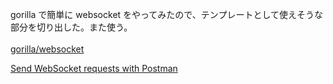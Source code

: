 gorilla で簡単に websocket をやってみたので、テンプレートとして使えそうな部分を切り出した。また使う。<br>
<br>
[gorilla/websocket](https://github.com/gorilla/websocket)<br>

[Send WebSocket requests with Postman](https://learning.postman.com/docs/sending-requests/websocket/websocket-overview/)
